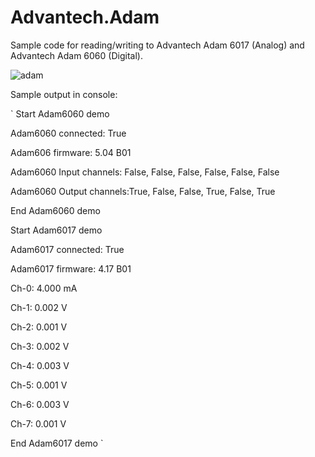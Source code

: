 # Advantech.Adam

Sample code for reading/writing to Advantech Adam 6017 (Analog) and Advantech Adam 6060 (Digital).   


![adam](http://www.bb-elec.com/products/images/ADAM-6017.aspx)

Sample output in console:

`
Start Adam6060 demo

Adam6060 connected: True

Adam606 firmware: 5.04 B01

Adam6060 Input channels: False, False, False, False, False, False

Adam6060 Output channels:True, False, False, True, False, True

End Adam6060 demo


Start Adam6017 demo

Adam6017 connected: True

Adam6017 firmware: 4.17 B01

Ch-0: 4.000 mA

Ch-1: 0.002 V

Ch-2: 0.001 V

Ch-3: 0.002 V

Ch-4: 0.003 V

Ch-5: 0.001 V

Ch-6: 0.003 V

Ch-7: 0.001 V

End Adam6017 demo
`

